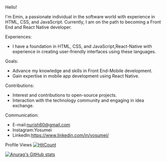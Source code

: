 Hello!

I'm Emin, a passionate individual in the software world with experience in HTML, CSS, and JavaScript. Currently, I am on the path to becoming a Front End and React Native developer.

Experiences:
- I have a foundation in HTML, CSS, and JavaScript,React-Native with experience in creating user-friendly interfaces using these languages.

Goals:
- Advance my knowledge and skills in Front End-Mobile development.
- Gain expertise in mobile app development using React Native.

Contributions:
- Interest and contributions to open-source projects.
- Interaction with the technology community and engaging in idea exchange.

Communication: 
- E-mail:nurish60@gmail.com 
- Instagram:Yosumei
- LinkedIn:https://www.linkedin.com/in/yosumei/

Profile Views    [![HitCount](https://hits.dwyl.com/yosumei/yosumei.svg?style=flat-square)](http://hits.dwyl.com/yosumei/yosumei)



[![Anurag's GitHub stats](https://github-readme-stats.vercel.app/api?username=yosumei)](https://github.com/yosumei/github-readme-stats)
